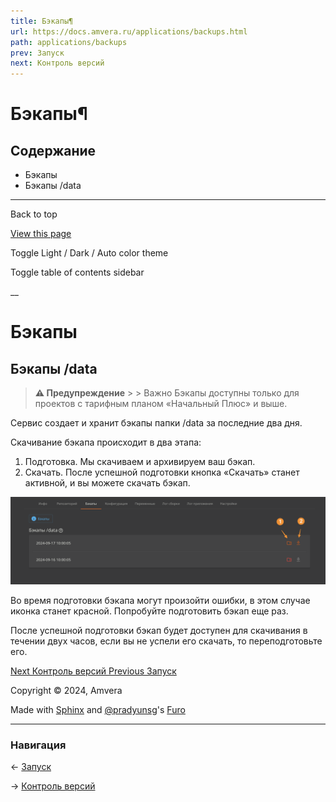 ```yaml
---
title: Бэкапы¶
url: https://docs.amvera.ru/applications/backups.html
path: applications/backups
prev: Запуск
next: Контроль версий
---
```


# Бэкапы¶

## Содержание

- Бэкапы
- Бэкапы /data

---

Back to top

[ View this page ](<../_sources/applications/backups.md.txt> "View this page")

Toggle Light / Dark / Auto color theme

Toggle table of contents sidebar

__

# Бэкапы

## Бэкапы /data

> **⚠️ Предупреждение** > > Важно Бэкапы доступны только для проектов с тарифным планом «Начальный Плюс» и выше. 

Сервис создает и хранит бэкапы папки /data за последние два дня.

Скачивание бэкапа происходит в два этапа:
1. Подготовка. Мы скачиваем и архивируем ваш бэкап.
2. Скачать. После успешной подготовки кнопка «Скачать» станет активной, и вы можете скачать бэкап.

![data_backups](../images/data_backups.png)

Во время подготовки бэкапа могут произойти ошибки, в этом случае иконка станет красной. Попробуйте подготовить бэкап еще раз.

После успешной подготовки бэкап будет доступен для скачивания в течении двух часов, если вы не успели его скачать, то переподготовьте его.

[ Next Контроль версий ](version-control.md) [ Previous Запуск ](run.md)

Copyright © 2024, Amvera 

Made with [Sphinx](<https://www.sphinx-doc.org/>) and [@pradyunsg](<https://pradyunsg.me>)'s [Furo](<https://github.com/pradyunsg/furo>)


---

### Навигация

← [Запуск](run.md)

→ [Контроль версий](version-control.md)
